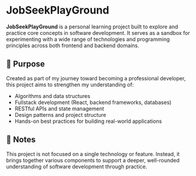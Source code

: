 # JobSeekPlayGround

**JobSeekPlayGround** is a personal learning project built to explore and practice core concepts in software development.
It serves as a sandbox for experimenting with a wide range of technologies and programming principles across both frontend and backend domains.

## 🎯 Purpose

Created as part of my journey toward becoming a professional developer, this project aims to strengthen my understanding of:

- Algorithms and data structures
- Fullstack development (React, backend frameworks, databases)
- RESTful APIs and state management
- Design patterns and project structure
- Hands-on best practices for building real-world applications

## 📌 Notes

This project is not focused on a single technology or feature.
Instead, it brings together various components to support a deeper, well-rounded understanding of software development through practice.
